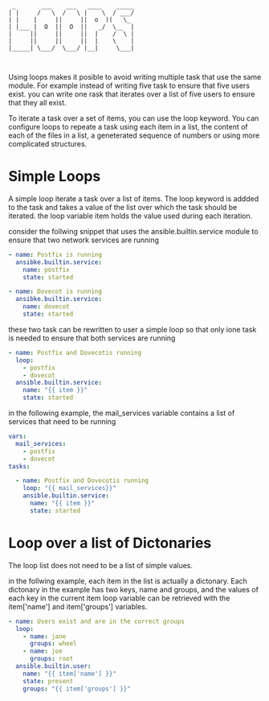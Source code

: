 ```

 _       ___    ___   ____    _____
| |     /   \  /   \ |    \  / ___/
| |    |     ||     ||  o  )(   \_ 
| |___ |  O  ||  O  ||   _/  \__  |
|     ||     ||     ||  |    /  \ |
|     ||     ||     ||  |    \    |
|_____| \___/  \___/ |__|     \___|
                                   


```
Using loops makes it posible to avoid writing multiple task that use the same module. For example instead of writing five task to ensure that five users exist. you can write one rask that iterates over a list of five users to ensure that they all exist.

To iterate a task over a set of items, you can use the loop keyword. You can configure loops to repeate a task using each item in a list, the content of each of the files in a list, a geneterated sequence of numbers or using more complicated structures.

# Simple Loops
A simple loop iterate a task over a list of items. The loop keyword is addded to the task and takes a value of the list over which the task should be iterated. the loop variable item holds the value used during each iteration.

consider the follwing snippet that uses the ansible.builtin.service  module to ensure that two network services are running
```YAML
- name: Postfix is running
  ansibke.builtin.service:
    name: postfix
    state: started

- name: Dovecot is running
  ansibke.builtin.service:
    name: dovecot
    state: started
```
these two task can be rewritten to user a simple loop so that only ione task is needed to ensure that both services are running
```YAML
- name: Postfix and Dovecotis running
  loop:
    - postfix
    - dovecot
  ansible.builtin.service:
    name: "{{ item }}"
    state: started
```

in the following example, the mail_services variable contains a list of services that need to be running

```YAML
vars:
  mail_services:
    - postfix
    - dovecot
tasks:

  - name: Postfix and Dovecotis running
    loop: "{{ mail_services}}"
    ansible.builtin.service:
      name: "{{ item }}"
      state: started

```


# Loop over a list of Dictonaries
The loop list does not need to be a list of simple values.

in the follwing example, each item in the list is actually a dictonary. Each dictonary in the example has two keys, name and groups, and the values of each key in the current item loop variable can be retrieved with the item['name'] and item['groups'] variables.

```YAML
- name: Users exist and are in the correct groups
  loop:
    - name: jane
      groups: wheel
    - name: joe
      groups: root
  ansible.builtin.user:
    name: "{{ item['name'] }}"
    state: present
    groups: "{{ item['groups'] }}"
```